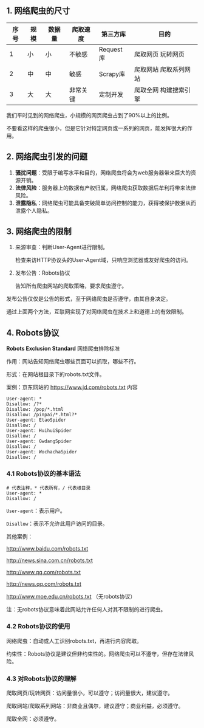 


## 1. 网络爬虫的尺寸

| 序号 | 规模 | 数据量 | 爬取速度 | 第三方库  | 目的                  |
| ---- | ---- | ------ | -------- | --------- | --------------------- |
| 1    | 小   | 小     | 不敏感   | Request库 | 爬取网页 玩转网页     |
| 2    | 中   | 中     | 敏感     | Scrapy库  | 爬取网站 爬取系列网站 |
| 3    | 大   | 大     | 非常关键 | 定制开发  | 爬取全网 构建搜索引擎 |

我们平时见到的网络爬虫，小规模的网页爬虫占到了90%以上的比例。

不要看这样的爬虫很小，但是它针对特定网页或一系列的网页，能发挥很大的作用。

## 2. 网络爬虫引发的问题

1. **骚扰问题**：受限于编写水平和目的，网络爬虫将会为web服务器带来巨大的资源开销。
2. **法律风险**：服务器上的数据有产权归属，网络爬虫获取数据后牟利将带来法律风险。
3. **泄露隐私**：网络爬虫可能具备突破简单访问控制的能力，获得被保护数据从而泄露个人隐私。

<!--more-->

## 3. 网络爬虫的限制

1. 来源审查：判断User-Agent进行限制。

    检查来访HTTP协议头的User-Agent域，只响应浏览器或友好爬虫的访问。

2. 发布公告：Robots协议

    告知所有爬虫网站的爬取策略，要求爬虫遵守。

发布公告仅仅是公告的形式，至于网络爬虫是否遵守，由其自身决定。

通过上面两个方法，互联网实现了对网络爬虫在技术上和道德上的有效限制。

## 4. Robots协议

**Robots Exclusion Standard** 网络爬虫排除标准

作用：网站告知网络爬虫哪些页面可以抓取，哪些不行。

形式：在网站根目录下的robots.txt文件。

案例：京东网站的 https://www.jd.com/robots.txt 内容

```
User-agent: * 
Disallow: /?* 
Disallow: /pop/*.html 
Disallow: /pinpai/*.html?* 
User-agent: EtaoSpider 
Disallow: / 
User-agent: HuihuiSpider 
Disallow: / 
User-agent: GwdangSpider 
Disallow: / 
User-agent: WochachaSpider 
Disallow: /
```

### 4.1 Robots协议的基本语法

```shell
# 代表注释，* 代表所有，/ 代表根目录
User-agent: * 
Disallow: /
```

`User-agent`：表示用户。

`Disallow`：表示不允许此用户访问的目录。

其他案例：

http://www.baidu.com/robots.txt

http://news.sina.com.cn/robots.txt

http://www.qq.com/robots.txt

http://news.qq.com/robots.txt

http://www.moe.edu.cn/robots.txt （无robots协议）

注：无robots协议意味着此网站允许任何人对其不限制的进行爬虫。

### 4.2 Robots协议的使用

网络爬虫：自动或人工识别robots.txt，再进行内容爬取。

约束性：Robots协议是建议但非约束性的。网络爬虫可以不遵守，但存在法律风险。

### 4.3 对Robots协议的理解

爬取网页/玩转网页：访问量很小，可以遵守；访问量很大，建议遵守。

爬取网站/爬取系列网站：非商业且偶尔，建议遵守；商业利益，必须遵守。

爬取全网：必须遵守。

